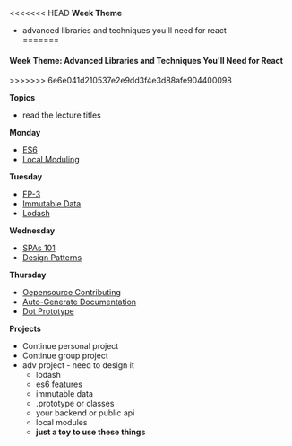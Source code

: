 <<<<<<< HEAD
**Week Theme**
  * advanced libraries and techniques you'll need for react  
=======
<h4 class="weektheme">Week Theme: Advanced Libraries and Techniques You'll Need for React</h4>
>>>>>>> 6e6e041d210537e2e9dd3f4e3d88afe904400098
  
**Topics**  
  * read the lecture titles  

**Monday**  
  * [ES6](https://github.com/jankeLearning/content-md/blob/master/js/09-es6.md)  
  * [Local Moduling](https://github.com/jankeLearning/content-md/blob/master/npm-modules/09-local-moduling.md)

**Tuesday**  
  * [FP-3](https://github.com/jankeLearning/content-md/blob/master/js/09-FP-3.md)  
  * [Immutable Data](https://github.com/jankeLearning/content-md/blob/master/app-design/09-immutable-data.md)  
  * [Lodash](https://github.com/jankeLearning/content-md/blob/master/npm-modules/09-lodash.md)

**Wednesday**  
  * [SPAs 101](https://github.com/jankeLearning/content-md/blob/master/app-design/09-SPAs-101.md) 
  * [Design Patterns](https://github.com/jankeLearning/content-md/blob/master/dev-knowledge/09-design-patterns.md)

**Thursday**  
  * [Oepensource Contributing](https://github.com/jankeLearning/content-md/blob/master/dev-knowledge/09-opensource-contributing.md)  
  * [Auto-Generate Documentation](https://github.com/jankeLearning/content-md/blob/master/tools/09-doc-generators.md)
  * [Dot Prototype](https://github.com/jankeLearning/content-md/blob/master/js/09-dot-prototype.md)  

**Projects**
  * Continue personal project
  * Continue group project
  * adv project - need to design it  
    * lodash  
    * es6 features  
    * immutable data  
    * .prototype or classes  
    * your backend or public api  
    * local modules  
    * **just a toy to use these things**



